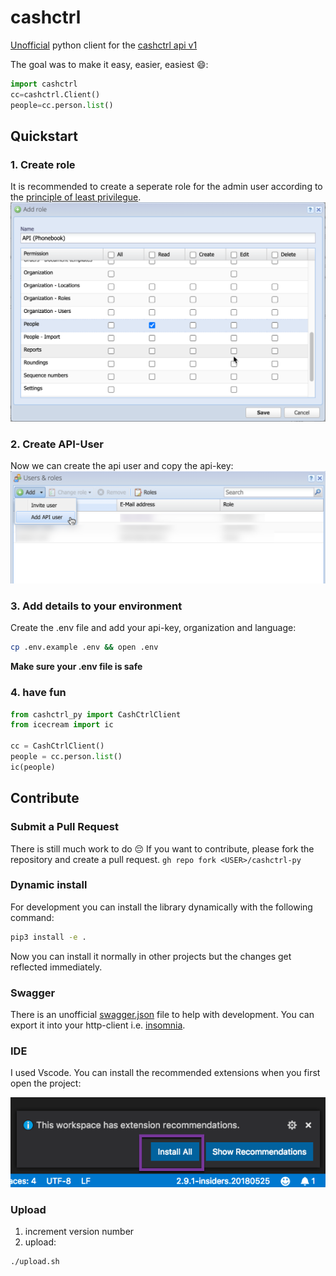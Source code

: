 # cashctrl
<u>Unofficial</u> python client for the [cashctrl api v1](https://app.cashctrl.com/static/help/en/api/index.html)

The goal was to make it easy, easier, easiest :smile::

```python
import cashctrl
cc=cashctrl.Client()
people=cc.person.list()
```



## Quickstart

### 1. Create role

It is recommended to create a seperate role for the admin user according to the [principle of least privilegue](https://en.wikipedia.org/wiki/Principle_of_least_privilege).![add-role](https://raw.githubusercontent.com/blemli/cashctrl-py/main/assets/add-role.png)



### 2. Create API-User

Now we can create the api user and copy the api-key:
![add-user](https://raw.githubusercontent.com/blemli/cashctrl-py/main/assets/add-user.png)

### 3. Add details to your environment

Create the .env file and add your api-key, organization and language:

```bash
cp .env.example .env && open .env
```

**Make sure your .env file is safe**

### 4. have fun

```python
from cashctrl_py import CashCtrlClient
from icecream import ic

cc = CashCtrlClient()
people = cc.person.list()
ic(people)
```



## Contribute

### Submit a Pull Request

There is still much work to do 😔
If you want to contribute, please fork the repository and create a pull request.
`gh repo fork <USER>/cashctrl-py`

### Dynamic install

For development you can install the library dynamically with the following command:

```bash
pip3 install -e .
```

Now you can install it normally in other projects but the changes get reflected immediately.

### Swagger

There is an unofficial [swagger.json](./swagger.json) file to help with development. You can export it into your http-client i.e. [insomnia](https://insomnia.rest/).

### IDE

I used Vscode. You can install the recommended extensions when you first open the project:

![install-extensions](https://raw.githubusercontent.com/blemli/cashctrl-py/main/assets/install-extensions.png)

###  Upload

1. increment version number
2. upload:

```bash
./upload.sh
```